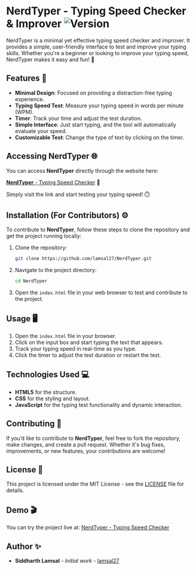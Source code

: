 # NerdTyper - Typing Speed Checker & Improver ![Version](https://img.shields.io/badge/version-1.0.0-blue)

NerdTyper is a minimal yet effective typing speed checker and improver. It provides a simple, user-friendly interface to test and improve your typing skills. Whether you're a beginner or looking to improve your typing speed, NerdTyper makes it easy and fun! 🚀

## Features 🌟

- **Minimal Design**: Focused on providing a distraction-free typing experience.
- **Typing Speed Test**: Measure your typing speed in words per minute (WPM).
- **Timer**: Track your time and adjust the test duration.
- **Simple Interface**: Just start typing, and the tool will automatically evaluate your speed.
- **Customizable Test**: Change the type of text by clicking on the timer.

## Accessing NerdTyper 🌐

You can access **NerdTyper** directly through the website here:

[**NerdTyper** - Typing Speed Checker](https://lamsal27.github.io/NerdTyper/) 🔗

Simply visit the link and start testing your typing speed! ⏱️

## Installation (For Contributors) ⚙️

To contribute to **NerdTyper**, follow these steps to clone the repository and get the project running locally:

1. Clone the repository:
    ```bash
    git clone https://github.com/lamsal27/NerdTyper.git
    ```

2. Navigate to the project directory:
    ```bash
    cd NerdTyper
    ```

3. Open the `index.html` file in your web browser to test and contribute to the project.

## Usage 🖥️

1. Open the `index.html` file in your browser.
2. Click on the input box and start typing the text that appears.
3. Track your typing speed in real-time as you type.
4. Click the timer to adjust the test duration or restart the test.

## Technologies Used 💻

- **HTML5** for the structure.
- **CSS** for the styling and layout.
- **JavaScript** for the typing test functionality and dynamic interaction.

## Contributing 🤝

If you’d like to contribute to **NerdTyper**, feel free to fork the repository, make changes, and create a pull request. Whether it's bug fixes, improvements, or new features, your contributions are welcome!

## License 📜

This project is licensed under the MIT License - see the [LICENSE](LICENSE) file for details.

## Demo 🎬

You can try the project live at: [NerdTyper - Typing Speed Checker](https://lamsal27.github.io/NerdTyper/)

## Author ✨

- **Siddharth Lamsal** - *Initial work* - [lamsal27](https://github.com/lamsal27)
